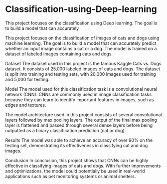 # Classification-using-Deep-learning
This project focuses on the classification using Deep learning. The goal is to build a model that can accurately 

This project focuses on the classification of images of cats and dogs using machine learning. The goal is to build a model that can accurately predict whether an input image contains a cat or a dog. The model is trained on a dataset of labeled images containing cats and dogs.

Dataset
The dataset used in this project is the famous Kaggle Cats vs. Dogs dataset. It consists of 25,000 labeled images of cats and dogs. The dataset is split into training and testing sets, with 20,000 images used for training and 5,000 for testing.

Model
The model used for this classification task is a convolutional neural network (CNN). CNNs are commonly used in image classification tasks because they can learn to identify important features in images, such as edges and textures.

The model architecture used in this project consists of several convolutional layers followed by max pooling layers. The output of the final max pooling layer is flattened and passed through several dense layers before being outputted as a binary classification prediction (cat or dog).

Results
The model was able to achieve an accuracy of over 90% on the testing set, demonstrating its effectiveness in classifying cat and dog images.

Conclusion
In conclusion, this project shows that CNNs can be highly effective in classifying images of cats and dogs. With further improvements and optimizations, the model could potentially be used in real-world applications such as pet monitoring systems or animal shelters.
